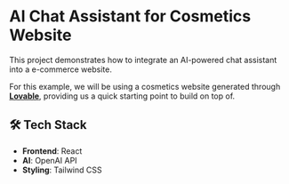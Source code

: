 # AI Chat Assistant for Cosmetics Website
This project demonstrates how to integrate an AI-powered chat assistant into a e-commerce website. 

For this example, we will be using a cosmetics website generated through **[Lovable](https://lovable.dev/)**, providing us a quick starting point to build on top of. 

## 🛠️ Tech Stack  

- **Frontend**: React 
- **AI**: OpenAI API 
- **Styling**: Tailwind CSS 
